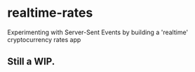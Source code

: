 # realtime-rates
Experimenting with Server-Sent Events by building a 'realtime' cryptocurrency rates app

## Still a WIP.
